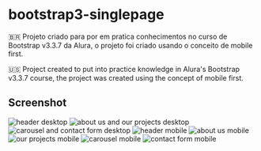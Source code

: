 # bootstrap3-singlepage
🇧🇷 Projeto criado para por em pratica conhecimentos no curso de Bootstrap v3.3.7 da Alura, o projeto foi criado usando o conceito de mobile first.

🇺🇸 Project created to put into practice knowledge in Alura's Bootstrap v3.3.7 course, the project was created using the concept of mobile first.

## Screenshot
![header desktop](https://i.ibb.co/D1N1J84/imagem-2021-12-07-111459-min.webp)
![about us and our projects desktop](https://i.ibb.co/r0mxqdC/imagem-2021-12-07-111523-min.webp)
![carousel and contact form desktop](https://i.ibb.co/yfQYcnr/imagem-2021-12-07-111610-min.webp)
![header mobile](https://i.ibb.co/nkpVjKH/imagem-2021-12-07-111653-min.webp)
![about us mobile](https://i.ibb.co/4gkvN8V/imagem-2021-12-07-111712-min.webp)
![our projects mobile](https://i.ibb.co/4NYNXQN/imagem-2021-12-07-111731-min.webp)
![carousel mobile](https://i.ibb.co/TrdVvXm/imagem-2021-12-07-111801-min.webp)
![contact form mobile](https://i.ibb.co/9TQMTZZ/imagem-2021-12-07-111815-min.webp)
